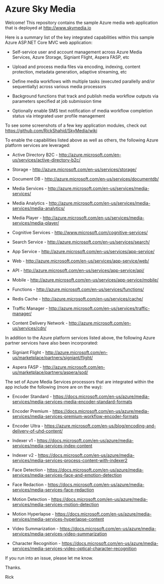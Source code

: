 # Azure Sky Media

Welcome! This repository contains the sample Azure media web application that is deployed at http://www.skymedia.io

Here is a summary list of the key integrated capabilities within this sample Azure ASP.NET Core MVC web application:

* Self-service user and account management across Azure Media Services, Azure Storage, Signiant Flight, Aspera FASP, etc

* Upload and process media files via encoding, indexing, content protection, metadata generation, adaptive streaming, etc

* Define media workflows with multiple tasks (executed parallelly and/or sequentially) across various media processors

* Background functions that track and publish media workflow outputs via parameters specified at job submission time

* Optionally enable SMS text notification of media workflow completion status via integrated user profile management

To see some screenshots of a few key application modules, check out https://github.com/RickShahid/SkyMedia/wiki

To enable the capabilities listed above as well as others, the following Azure platform services are leveraged:

* Active Directory B2C - http://azure.microsoft.com/en-us/services/active-directory-b2c/

* Storage - http://azure.microsoft.com/en-us/services/storage/

* Document DB - http://azure.microsoft.com/en-us/services/documentdb/

* Media Services - http://azure.microsoft.com/en-us/services/media-services/

 * Media Analytics - http://azure.microsoft.com/en-us/services/media-services/media-analytics/
 
 * Media Player - http://azure.microsoft.com/en-us/services/media-services/media-player/

* Cognitive Services - http://www.microsoft.com/cognitive-services/

* Search Service - http://azure.microsoft.com/en-us/services/search/

* App Service - http://azure.microsoft.com/en-us/services/app-service/

 * Web - http://azure.microsoft.com/en-us/services/app-service/web/

 * API - http://azure.microsoft.com/en-us/services/app-service/api/
 
 * Mobile - http://azure.microsoft.com/en-us/services/app-service/mobile/
 
 * Functions - http://azure.microsoft.com/en-us/services/functions/

* Redis Cache - http://azure.microsoft.com/en-us/services/cache/

* Traffic Manager - http://azure.microsoft.com/en-us/services/traffic-manager/

* Content Delivery Network - http://azure.microsoft.com/en-us/services/cdn/

In addition to the Azure platform services listed above, the following Azure partner services have also been incorporated:

* Signiant Flight - http://azure.microsoft.com/en-us/marketplace/partners/signiant/flight/

* Aspera FASP - http://azure.microsoft.com/en-us/marketplace/partners/aspera/sod/

The set of Azure Media Services processors that are integrated within the app include the following (more are on the way):

* Encoder Standard - https://docs.microsoft.com/en-us/azure/media-services/media-services-media-encoder-standard-formats

* Encoder Premium - https://docs.microsoft.com/en-us/azure/media-services/media-services-premium-workflow-encoder-formats

* Encoder Ultra - https://azure.microsoft.com/en-us/blog/encoding-and-delivery-of-uhd-content/

* Indexer v1 - https://docs.microsoft.com/en-us/azure/media-services/media-services-index-content

* Indexer v2 - https://docs.microsoft.com/en-us/azure/media-services/media-services-process-content-with-indexer2

* Face Detection - https://docs.microsoft.com/en-us/azure/media-services/media-services-face-and-emotion-detection

* Face Redaction - https://docs.microsoft.com/en-us/azure/media-services/media-services-face-redaction

* Motion Detection - https://docs.microsoft.com/en-us/azure/media-services/media-services-motion-detection

* Motion Hyperlapse - https://docs.microsoft.com/en-us/azure/media-services/media-services-hyperlapse-content

* Video Summarization - https://docs.microsoft.com/en-us/azure/media-services/media-services-video-summarization

* Character Recognition - https://docs.microsoft.com/en-us/azure/media-services/media-services-video-optical-character-recognition

If you run into an issue, please let me know.

Thanks.

Rick
